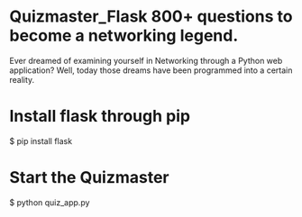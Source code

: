 # Quizmaster_Flask 800+ questions to become a networking legend.
Ever dreamed of examining yourself in Networking through a Python web application? Well, today those dreams have been programmed into a certain reality.

# Install flask through pip

$ pip install flask

# Start the Quizmaster
$ python quiz_app.py
